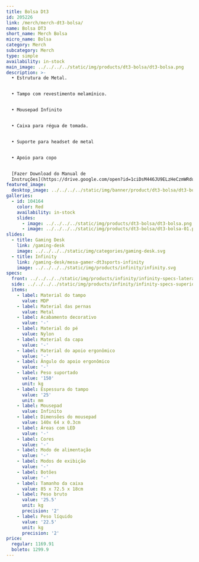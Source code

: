```yaml
---
title: Bolsa Dt3
id: 205226
link: /merch/merch-dt3-bolsa/
name: Bolsa DT3
short_name: Merch Bolsa
micro_name: Bolsa
category: Merch
subcategory: Merch
type: simple
availability: in-stock
main_image: ../../../../static/img/products/dt3-bolsa/dt3-bolsa.png
description: >-
  • Estrutura de Metal.


  • Tampo com revestimento melamínico.


  • Mousepad Infinito


  • Caixa para régua de tomada.


  • Suporte para headset de metal


  • Apoio para copo


  [Fazer Download do Manual de
  Instruções](https://drive.google.com/open?id=1ciDsM446JU9ELzHeCzmWRduGqkkbOzIM)
featured_image:
  desktop_image: ../../../../static/img/banner/product/dt3-bolsa/dt3-bolsa.png
galleries:
  - id: 104164
    color: Red
    availability: in-stock
    slides:
      - image: ../../../../static/img/products/dt3-bolsa/dt3-bolsa.png
      - image: ../../../../static/img/products/dt3-bolsa/dt3-bolsa-01.png
slides:
  - title: Gaming Desk
    link: /gaming-desk
    image: ../../../../static/img/categories/gaming-desk.svg
  - title: Infinity
    link: /gaming-desk/mesa-gamer-dt3sports-infinity
    image: ../../../../static/img/products/infinity/infinity.svg
specs:
  front: ../../../../static/img/products/infinity/infinity-specs-lateral.svg
  side: ../../../../static/img/products/infinity/infinity-specs-superior.svg
  items:
    - label: Material do tampo
      value: MDP
    - label: Material das pernas
      value: Metal
    - label: Acabamento decorativo
      value: '-'
    - label: Material do pé
      value: Nylon
    - label: Material da capa
      value: '-'
    - label: Material do apoio ergonômico
      value: '-'
    - label: Ângulo do apoio ergonômico
      value: '-'
    - label: Peso suportado
      value: '150'
      unit: kg
    - label: Espessura do tampo
      value: '25'
      unit: mm
    - label: Mousepad
      value: Infinito
    - label: Dimensões do mousepad
      value: 140x 64 x 0.3cm
    - label: Áreas com LED
      value: '-'
    - label: Cores
      value: '-'
    - label: Modo de alimentação
      value: '-'
    - label: Modos de exibição
      value: '-'
    - label: Botões
      value: '-'
    - label: Tamanho da caixa
      value: 85 x 72.5 x 18cm
    - label: Peso bruto
      value: '25.5'
      unit: kg
      precision: '2'
    - label: Peso líquido
      value: '22.5'
      unit: kg
      precision: '2'
price:
  regular: 1169.91
  boleto: 1299.9
---
```


